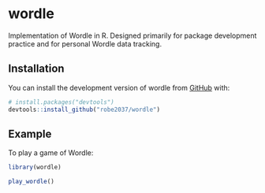 
<!-- README.md is generated from README.Rmd. Please edit that file -->

# wordle

<!-- badges: start -->
<!-- badges: end -->

Implementation of Wordle in R. Designed primarily for package
development practice and for personal Wordle data tracking.

## Installation

You can install the development version of wordle from
[GitHub](https://github.com/) with:

``` r
# install.packages("devtools")
devtools::install_github("robe2037/wordle")
```

## Example

To play a game of Wordle:

``` r
library(wordle)

play_wordle()
```
